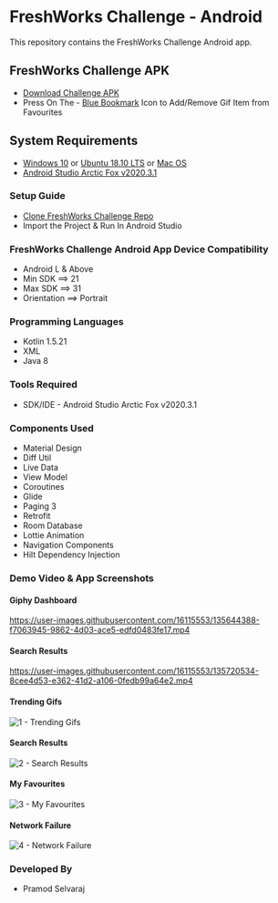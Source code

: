 # FreshWorks Challenge - Android

This repository contains the FreshWorks Challenge Android app.<br>

## FreshWorks Challenge APK

- [Download Challenge APK](https://github.com/pramod279/FreshWorksChallenge/blob/main/FreshWorks%20Challenge%20-%20v1.0.apk)
- Press On The - [Blue Bookmark](https://lottiefiles.com/47307-favorite-icon) Icon to Add/Remove Gif Item from Favourites

## System Requirements

- [Windows 10](https://www.microsoft.com/en-in/software-download/windows10)
  or [Ubuntu 18.10 LTS](https://ubuntu.com/#download)
  or [Mac OS](https://www.apple.com/in/macos/catalina/)
- [Android Studio Arctic Fox v2020.3.1](https://developer.android.com/studio/intro)

### Setup Guide

* [Clone FreshWorks Challenge Repo](https://github.com/pramod279/FreshWorksChallenge.git)
* Import the Project & Run In Android Studio

### FreshWorks Challenge Android App Device Compatibility

* Android L & Above
* Min SDK ==> 21
* Max SDK ==> 31
* Orientation ==> Portrait

### Programming Languages

* Kotlin 1.5.21
* XML
* Java 8

### Tools Required

* SDK/IDE - Android Studio Arctic Fox v2020.3.1

### Components Used

* Material Design
* Diff Util
* Live Data
* View Model
* Coroutines
* Glide
* Paging 3
* Retrofit
* Room Database
* Lottie Animation
* Navigation Components
* Hilt Dependency Injection

### Demo Video & App Screenshots

#### Giphy Dashboard

https://user-images.githubusercontent.com/16115553/135644388-f7063945-9862-4d03-ace5-edfd0483fe17.mp4

#### Search Results

https://user-images.githubusercontent.com/16115553/135720534-8cee4d53-e362-41d2-a106-0fedb99a64e2.mp4

#### Trending Gifs

![1 - Trending Gifs](https://user-images.githubusercontent.com/16115553/135642416-a719ea7b-550a-4ff3-931e-2230853f28d5.png)

#### Search Results

![2 - Search Results](https://user-images.githubusercontent.com/16115553/135720541-32fb280c-5ae7-4d34-9ec4-a294b3c6f410.png)

#### My Favourites

![3 - My Favourites](https://user-images.githubusercontent.com/16115553/135642426-2dea11f7-244d-4f9b-adcc-0589a06e7e2b.png)

#### Network Failure

![4 - Network Failure](https://user-images.githubusercontent.com/16115553/135642433-bc9e1fe6-1ec9-405d-8e64-ef6d81fa946c.png)

### Developed By

* Pramod Selvaraj